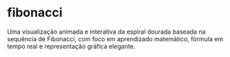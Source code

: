 # fibonacci
Uma visualização animada e interativa da espiral dourada baseada na sequência de Fibonacci, com foco em aprendizado matemático, fórmula em tempo real e representação gráfica elegante.
